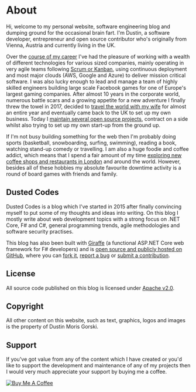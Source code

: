 # About

Hi, welcome to my personal website, software engineering blog and dumping ground for the occasional brain fart. I'm Dustin, a software developer, entrepreneur and open source contributor who's originally from Vienna, Austria and currently living in the UK.

Over the [course of my career](https://www.linkedin.com/in/dustinmoris/) I've had the pleasure of working with a wealth of different technologies for various sized companies, mainly operating in very agile teams following [Scrum or Kanban](https://dusted.codes/when-to-use-scrum-waterfall-vs-scrum-vs-kanban-vs-scrumban), using continuous deployment and most major clouds (AWS, Google and Azure) to deliver mission critical software. I was also lucky enough to lead and manage a team of highly skilled engineers building large scale Facebook games for one of Europe's largest gaming companies. After almost 10 years in the corporate world, numerous battle scars and a growing appetite for a new adventure I finally threw the towel in 2017, decided to [travel the world with my wife](https://www.instagram.com/dustedtravels/) for almost an entire year and eventually came back to the UK to set up my own business. Today I [maintain several open source projects](https://github.com/dustinmoris), contract on a side whilst also trying to set up my own start-up from the ground up.

If I'm not busy building something for the web then I'm probably doing sports (basketball, snowboarding, surfing, swimming), reading a book, watching stand-up comedy or travelling. I am also a huge foodie and coffee addict, which means that I spend a fair amount of my time [exploring new coffee shops and restaurants in London](https://top10.london) and around the world. However, besides all of these hobbies my absolute favourite downtime activity is a round of board games with friends and family.

## Dusted Codes

Dusted Codes is a blog which I've started in 2015 after finally convincing myself to put some of my thoughts and ideas into writing. On this blog I mostly write about web development topics with a strong focus on .NET Core, F# and C#, general programming trends, agile methodologies and software security practises.

This blog has also been built with [Giraffe](https://github.com/giraffe-fsharp/Giraffe) (a functional ASP.NET Core web framework for F# developers) and is [open source and publicly hosted on GitHub](https://github.com/dustinmoris/DustedCodes), where you can [fork it](https://github.com/dustinmoris/DustedCodes/fork), [report a bug](https://github.com/dustinmoris/DustedCodes/issues/new) or [submit a contribution](https://github.com/dustinmoris/DustedCodes/pulls).

## License

All source code published on this blog is licensed under [Apache v2.0](https://raw.githubusercontent.com/dustinmoris/DustedCodes/master/LICENSE).

## Copyright

All other content on this website, such as text, graphics, logos and images is the property of Dustin Moris Gorski.

## Support

If you've got value from any of the content which I have created or you'd like to support the development and maintenance of any of my projects then I would very much appreciate your support by buying me a coffee.

<a href="https://www.buymeacoffee.com/dustinmoris" target="_blank"><img src="https://www.buymeacoffee.com/assets/img/custom_images/yellow_img.png" alt="Buy Me A Coffee" style="height: auto !important;width: auto !important;" ></a>